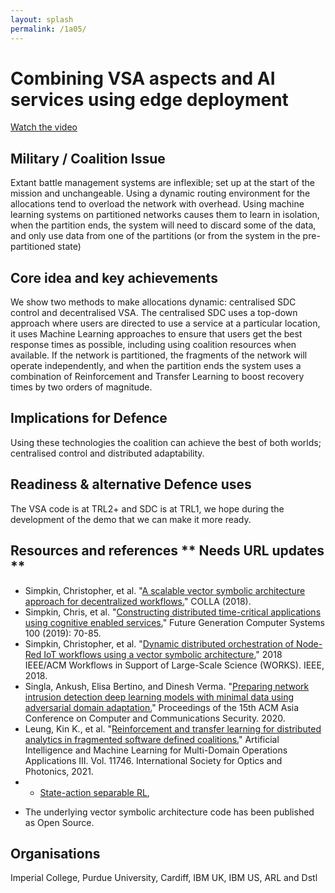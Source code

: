 ```yaml
---
layout: splash
permalink: /1a05/
---
```


# Combining VSA aspects and AI services using edge deployment

[Watch the video](https://ibm.box.com/v/Showcase-1a05-video)

## Military / Coalition Issue
Extant battle management systems are inflexible; set up at the start of the mission and unchangeable.
Using a dynamic routing environment for the allocations tend to overload the network with overhead.
Using machine learning systems on partitioned networks causes them to learn in isolation, when the partition ends, the system will need to discard some of the data, and only use data from one of the partitions (or from the system in the pre-partitioned state)


## Core idea and key achievements
We show two methods to make allocations dynamic: centralised SDC control and decentralised VSA.
The centralised SDC uses a top-down approach where users are directed to use a service at a particular location, it uses Machine Learning approaches to ensure that users get the best response times as possible, including using coalition resources when available. If the network is partitioned, the fragments of the network will operate independently, and when the partition ends the system uses a combination of Reinforcement and Transfer Learning to boost recovery times by two orders of magnitude.

## Implications for Defence
Using these technologies the coalition can achieve the best of both worlds; centralised control and distributed adaptability.

## Readiness & alternative Defence uses
The VSA code is at TRL2+ and SDC is at TRL1, we hope during the development of the demo that we can make it more ready.

<!-- ![image info](/dais/achievements/images/1a02_figure1.jpg) -->

## Resources and references   ** Needs URL updates **

* Simpkin, Christopher, et al. "[A scalable vector symbolic architecture approach for decentralized workflows.](/doc-2679)" COLLA (2018).
* Simpkin, Chris, et al. "[Constructing distributed time-critical applications using cognitive enabled services.](/doc-4872)" Future Generation Computer Systems 100 (2019): 70-85.
* Simpkin, Christopher, et al. "[Dynamic distributed orchestration of Node-Red IoT workflows using a vector symbolic architecture.](/doc-3037/)" 2018 IEEE/ACM Workflows in Support of Large-Scale Science (WORKS). IEEE, 2018.
* Singla, Ankush, Elisa Bertino, and Dinesh Verma. "[Preparing network intrusion detection deep learning models with minimal data using adversarial domain adaptation.](/doc-6050/)" Proceedings of the 15th ACM Asia Conference on Computer and Communications Security. 2020.
* Leung, Kin K., et al. "[Reinforcement and transfer learning for distributed analytics in fragmented software defined coalitions.](/doc-6087/)" Artificial Intelligence and Machine Learning for Multi-Domain Operations Applications III. Vol. 11746. International Society for Optics and Photonics, 2021.
* -	[State-action separable RL](https://dais-ita.org/node/5425), 

-	The underlying vector symbolic architecture code has been published as Open Source.




## Organisations
Imperial College, Purdue University, Cardiff, IBM UK, IBM US, ARL and Dstl
